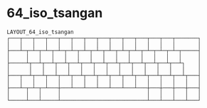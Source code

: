 # 64_iso_tsangan

    LAYOUT_64_iso_tsangan
    ┌───┬───┬───┬───┬───┬───┬───┬───┬───┬───┬───┬───┬───┬───────┐
    │   │   │   │   │   │   │   │   │   │   │   │   │   │       │
    ├───┴─┬─┴─┬─┴─┬─┴─┬─┴─┬─┴─┬─┴─┬─┴─┬─┴─┬─┴─┬─┴─┬─┴─┬─┴─┬─────┤
    │     │   │   │   │   │   │   │   │   │   │   │   │   │     │
    ├─────┴┬──┴┬──┴┬──┴┬──┴┬──┴┬──┴┬──┴┬──┴┬──┴┬──┴┬──┴┬──┴┐    │
    │      │   │   │   │   │   │   │   │   │   │   │   │   │    │
    ├───┬──┴┬──┴┬──┴┬──┴┬──┴┬──┴┬──┴┬──┴┬──┴┬──┴┬──┴┬──┴┬──┴┬───┤
    │   │   │   │   │   │   │   │   │   │   │   │   │   │   │   │
    ├───┴─┬─┴─┬─┴───┼───┴───┴───┴───┴───┴───┴───┼───┼───┼───┼───┤
    │     │   │     │                           │   │   │   │   │
    └─────┴───┴─────┴───────────────────────────┴───┴───┴───┴───┘
